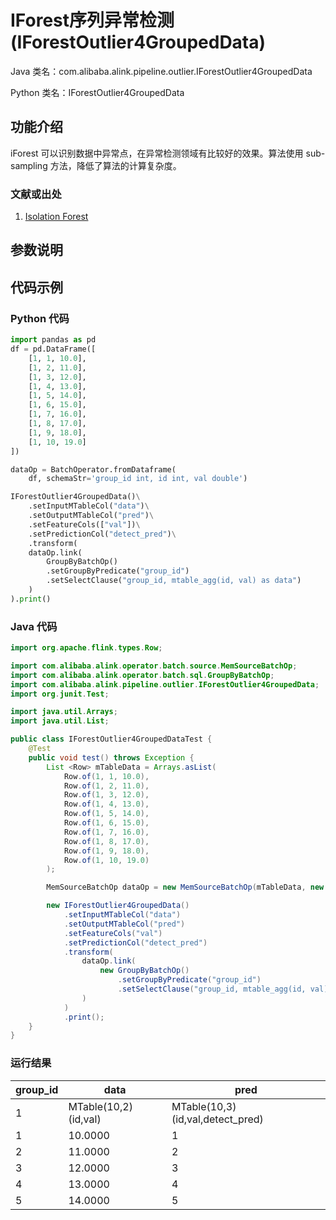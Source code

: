 # IForest序列异常检测 (IForestOutlier4GroupedData)
Java 类名：com.alibaba.alink.pipeline.outlier.IForestOutlier4GroupedData

Python 类名：IForestOutlier4GroupedData


## 功能介绍
iForest 可以识别数据中异常点，在异常检测领域有比较好的效果。算法使用 sub-sampling 方法，降低了算法的计算复杂度。

### 文献或出处
1. [Isolation Forest](https://cs.nju.edu.cn/zhouzh/zhouzh.files/publication/icdm08b.pdf?q=isolation-forest)

## 参数说明

<!-- PARAMETER TABLE -->

## 代码示例

### Python 代码

```python
import pandas as pd
df = pd.DataFrame([
    [1, 1, 10.0],
    [1, 2, 11.0],
    [1, 3, 12.0],
    [1, 4, 13.0],
    [1, 5, 14.0],
    [1, 6, 15.0],
    [1, 7, 16.0],
    [1, 8, 17.0],
    [1, 9, 18.0],
    [1, 10, 19.0]
])

dataOp = BatchOperator.fromDataframe(
    df, schemaStr='group_id int, id int, val double')

IForestOutlier4GroupedData()\
    .setInputMTableCol("data")\
    .setOutputMTableCol("pred")\
    .setFeatureCols(["val"])\
    .setPredictionCol("detect_pred")\
    .transform(
    dataOp.link(
        GroupByBatchOp()
        .setGroupByPredicate("group_id")
        .setSelectClause("group_id, mtable_agg(id, val) as data")
    )
).print()
```

### Java 代码

```java
import org.apache.flink.types.Row;

import com.alibaba.alink.operator.batch.source.MemSourceBatchOp;
import com.alibaba.alink.operator.batch.sql.GroupByBatchOp;
import com.alibaba.alink.pipeline.outlier.IForestOutlier4GroupedData;
import org.junit.Test;

import java.util.Arrays;
import java.util.List;

public class IForestOutlier4GroupedDataTest {
	@Test
	public void test() throws Exception {
		List <Row> mTableData = Arrays.asList(
			Row.of(1, 1, 10.0),
			Row.of(1, 2, 11.0),
			Row.of(1, 3, 12.0),
			Row.of(1, 4, 13.0),
			Row.of(1, 5, 14.0),
			Row.of(1, 6, 15.0),
			Row.of(1, 7, 16.0),
			Row.of(1, 8, 17.0),
			Row.of(1, 9, 18.0),
			Row.of(1, 10, 19.0)
		);

		MemSourceBatchOp dataOp = new MemSourceBatchOp(mTableData, new String[] {"group_id", "id", "val"});

		new IForestOutlier4GroupedData()
			.setInputMTableCol("data")
			.setOutputMTableCol("pred")
			.setFeatureCols("val")
			.setPredictionCol("detect_pred")
			.transform(
				dataOp.link(
					new GroupByBatchOp()
						.setGroupByPredicate("group_id")
						.setSelectClause("group_id, mtable_agg(id, val) as data")
				)
			)
			.print();
	}
}
```

### 运行结果

group_id|data|pred
--------|----|----
1|MTable(10,2)(id,val)|MTable(10,3)(id,val,detect_pred)
 |1|10.0000           |1|10.0000|false                 
 |2|11.0000           |2|11.0000|false                 
 |3|12.0000           |3|12.0000|false                 
 |4|13.0000           |4|13.0000|false                 
 |5|14.0000           |5|14.0000|false                 